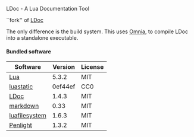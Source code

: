 LDoc - A Lua Documentation Tool

``fork'' of [LDoc](https://github.com/stevedonovan/LDoc)

The only difference is the build system. This uses [Omnia](https://github.com/tongson/omnia), to compile LDoc into a standalone executable.


#### Bundled software

Software                                                                 | Version         | License
-------------------------------------------------------------------------|-----------------|---------
[Lua](http://www.lua.org)                                                | 5.3.2           | MIT
[luastatic](https://github.com/ers35/luastatic)                          | 0ef44ef         | CC0
[LDoc](https://github.com/stevedonovan/LDoc)                             | 1.4.3           | MIT
[markdown](https://github.com/mpeterv/markdown)                          | 0.33            | MIT
[luafilesystem](https://github.com/keplerproject/luafilesystem/)         | 1.6.3           | MIT
[Penlight](https://github.com/stevedonovan/Penlight)                     | 1.3.2           | MIT

